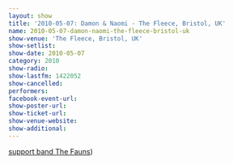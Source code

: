 ```yaml
---
layout: show
title: '2010-05-07: Damon & Naomi - The Fleece, Bristol, UK'
name: 2010-05-07-damon-naomi-the-fleece-bristol-uk
show-venue: 'The Fleece, Bristol, UK'
show-setlist: 
show-date: 2010-05-07
category: 2010
show-radio: 
show-lastfm: 1422052
show-cancelled: 
performers: 
facebook-event-url: 
show-poster-url: 
show-ticket-url: 
show-venue-website: 
show-additional: 
---
```


<a href="http://blogs.myspace.com/index.cfm?fuseaction=blog.view&friendId=127636392&blogId=526427366">support band The Fauns</a>)